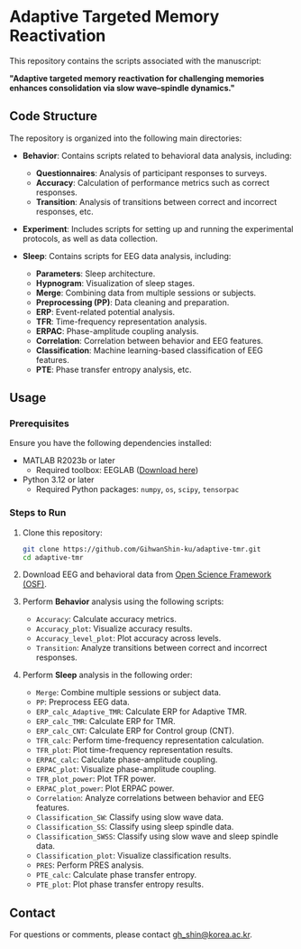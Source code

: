 # Adaptive Targeted Memory Reactivation

This repository contains the scripts associated with the manuscript:

**"Adaptive targeted memory reactivation for challenging memories enhances consolidation via slow wave–spindle dynamics."**

## Code Structure
The repository is organized into the following main directories:

- **Behavior**: Contains scripts related to behavioral data analysis, including:
  - **Questionnaires**: Analysis of participant responses to surveys.
  - **Accuracy**: Calculation of performance metrics such as correct responses.
  - **Transition**: Analysis of transitions between correct and incorrect responses, etc.

- **Experiment**: Includes scripts for setting up and running the experimental protocols, as well as data collection.

- **Sleep**: Contains scripts for EEG data analysis, including:
  - **Parameters**: Sleep architecture.
  - **Hypnogram**: Visualization of sleep stages.
  - **Merge**: Combining data from multiple sessions or subjects.
  - **Preprocessing (PP)**: Data cleaning and preparation.
  - **ERP**: Event-related potential analysis.
  - **TFR**: Time-frequency representation analysis.
  - **ERPAC**: Phase-amplitude coupling analysis.
  - **Correlation**: Correlation between behavior and EEG features.
  - **Classification**: Machine learning-based classification of EEG features.
  - **PTE**: Phase transfer entropy analysis, etc.

## Usage
### Prerequisites
Ensure you have the following dependencies installed:
- MATLAB R2023b or later
  - Required toolbox: EEGLAB ([Download here](https://sccn.ucsd.edu/eeglab/download.php))
- Python 3.12 or later
  - Required Python packages: `numpy`, `os`, `scipy`, `tensorpac`

### Steps to Run
1. Clone this repository:
   ```bash
   git clone https://github.com/GihwanShin-ku/adaptive-tmr.git
   cd adaptive-tmr
   ```

2. Download EEG and behavioral data from [Open Science Framework (OSF)](https://osf.io/3g8rm).

3. Perform **Behavior** analysis using the following scripts:
   - `Accuracy`: Calculate accuracy metrics.
   - `Accuracy_plot`: Visualize accuracy results.
   - `Accuracy_level_plot`: Plot accuracy across levels.
   - `Transition`: Analyze transitions between correct and incorrect responses.

4. Perform **Sleep** analysis in the following order:
   - `Merge`: Combine multiple sessions or subject data.
   - `PP`: Preprocess EEG data.
   - `ERP_calc_Adaptive_TMR`: Calculate ERP for Adaptive TMR.
   - `ERP_calc_TMR`: Calculate ERP for TMR.
   - `ERP_calc_CNT`: Calculate ERP for Control group (CNT).
   - `TFR_calc`: Perform time-frequency representation calculation.
   - `TFR_plot`: Plot time-frequency representation results.
   - `ERPAC_calc`: Calculate phase-amplitude coupling.
   - `ERPAC_plot`: Visualize phase-amplitude coupling.
   - `TFR_plot_power`: Plot TFR power.
   - `ERPAC_plot_power`: Plot ERPAC power.
   - `Correlation`: Analyze correlations between behavior and EEG features.
   - `Classification_SW`: Classify using slow wave data.
   - `Classification_SS`: Classify using sleep spindle data.
   - `Classification_SWSS`: Classify using slow wave and sleep spindle data.
   - `Classification_plot`: Visualize classification results.
   - `PRES`: Perform PRES analysis.
   - `PTE_calc`: Calculate phase transfer entropy.
   - `PTE_plot`: Plot phase transfer entropy results.

## Contact
For questions or comments, please contact gh_shin@korea.ac.kr.
